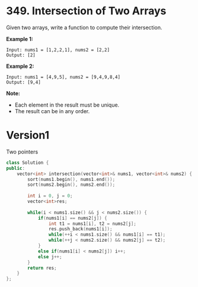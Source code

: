 # 349. Intersection of Two Arrays

Given two arrays, write a function to compute their intersection.

**Example 1:**

```
Input: nums1 = [1,2,2,1], nums2 = [2,2]
Output: [2]
```

**Example 2:**

```
Input: nums1 = [4,9,5], nums2 = [9,4,9,8,4]
Output: [9,4]
```

**Note:**

- Each element in the result must be unique.
- The result can be in any order.

 

# Version1

Two pointers

```cpp
class Solution {
public:
    vector<int> intersection(vector<int>& nums1, vector<int>& nums2) {
        sort(nums1.begin(), nums1.end());
        sort(nums2.begin(), nums2.end());
        
        int i = 0, j = 0;
        vector<int>res;
        
        while(i < nums1.size() && j < nums2.size()) {
            if(nums1[i] == nums2[j]) {
                int t1 = nums1[i], t2 = nums2[j];
                res.push_back(nums1[i]);
                while(++i < nums1.size() && nums1[i] == t1);
                while(++j < nums2.size() && nums2[j] == t2);
            } 
            else if(nums1[i] < nums2[j]) i++;
            else j++;
        }
        return res;
    }
};
```

